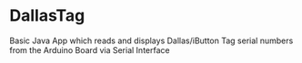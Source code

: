 # DallasTag
Basic Java App which reads and displays Dallas/iButton Tag serial numbers from the Arduino Board via Serial Interface
